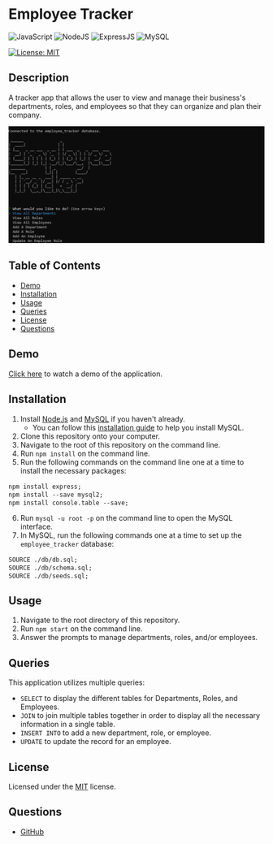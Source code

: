 # Employee Tracker
![JavaScript](https://img.shields.io/badge/javascript-%23323330.svg?style=for-the-badge&logo=javascript&logoColor=%23F7DF1E)
![NodeJS](https://img.shields.io/badge/node.js-6DA55F?style=for-the-badge&logo=node.js&logoColor=white)
![ExpressJS](https://img.shields.io/badge/Express.js-404D59?style=for-the-badge)
![MySQL](https://img.shields.io/badge/mysql-%2300f.svg?style=for-the-badge&logo=mysql&logoColor=white)


[![License: MIT](https://img.shields.io/badge/License-MIT-yellow.svg)](https://choosealicense.com/licenses/mit/)

## Description
A tracker app that allows the user to view and manage their business's departments, roles, and employees so that they can organize and plan their company.

![Employee Tracker Screenshot](assets/images/employee_tracker_sc.PNG)

## Table of Contents
* [Demo](#demo)
* [Installation](#installation)
* [Usage](#usage)
* [Queries](#queries)
* [License](#license)
* [Questions](#questions)

## Demo
[Click here](https://drive.google.com/file/d/14z6HRPoWoNxQNTJVMgHnGCEFXSu2Ps8f/view) to watch a demo of the application.

## Installation
1. Install [Node.js](https://nodejs.org/en/) and [MySQL](https://dev.mysql.com/downloads/mysql) if you haven't already.
    - You can follow this [installation guide](https://coding-boot-camp.github.io/full-stack/mysql/mysql-installation-guide) to help you install MySQL.
2. Clone this repository onto your computer.
3. Navigate to the root of this repository on the command line.
4. Run `npm install` on the command line.
5. Run the following commands on the command line one at a time to install the necessary packages:
```
npm install express;
npm install --save mysql2;
npm install console.table --save;
```
6. Run `mysql -u root -p` on the command line to open the MySQL interface.
7. In MySQL, run the following commands one at a time to set up the `employee_tracker` database:
```
SOURCE ./db/db.sql;
SOURCE ./db/schema.sql;
SOURCE ./db/seeds.sql;
```

## Usage
1. Navigate to the root directory of this repository.
2. Run `npm start` on the command line.
3. Answer the prompts to manage departments, roles, and/or employees.

## Queries
This application utilizes multiple queries:
- `SELECT` to display the different tables for Departments, Roles, and Employees.
- `JOIN` to join multiple tables together in order to display all the necessary information in a single table.
- `INSERT INTO` to add a new department, role, or employee.
- `UPDATE` to update the record for an employee.

## License
Licensed under the [MIT](https://choosealicense.com/licenses/mit/) license.

## Questions
- [GitHub](https://github.com/kg-phantom)